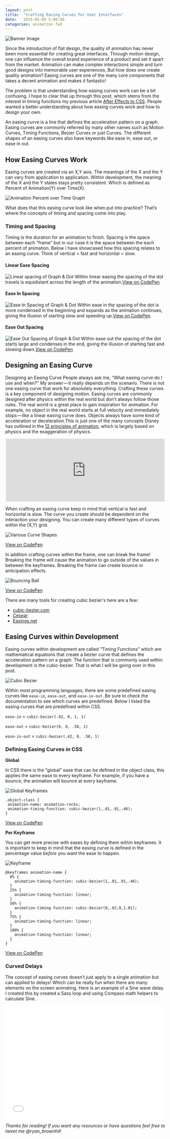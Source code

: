 ```yaml
---
layout: post
title:  "Crafting Easing Curves for User Interfaces"
date:   2015-05-09 5:00:00
categories: animation fed
---
```

![Banner Image](http://ryanbrownhill.github.io/images/posts/easing-curves/banner-09.png)



Since the introduction of flat design, the quality of animation has never been more essential for creating great interfaces. Through motion design, one can influence the overall brand experience of a product and set it apart from the market. Animation can make complex interactions simple and turn good designs into memorable user experiences. But how does one create quality animation? Easing curves are one of the many core components that takes a decent animation and makes it fantastic! 

The problem is that understanding how easing curves work can be a bit confusing. I hope to clear that up through this post, which stems from the interest in timing functions my previous article [After Effects to CSS](https://medium.com/@ryan_brownhill/after-effects-to-css-79225c1d767e). People wanted a better understanding about how easing curves work and how to design your own.

An easing curve is a line that defines the acceleration pattern on a graph. Easing curves are commonly referred by many other names such as Motion Curves, Timing Functions, Bezier Curves or just Curves. The different shapes of an easing curves also have keywords like ease in, ease out, or ease in out.

## How Easing Curves Work

Easing curves are created via an X,Y axis. The meanings of the X and the Y can vary from application to application. Within development, the meaning of the X and the Y states stays pretty consistent. Which is defined as Percent of Animation(Y) over Time(X).

![Animation Percent over Time Graph](http://ryanbrownhill.github.io/images/posts/easing-curves/curve--linear.png)

What does that this easing curve look like when put into practice? That’s where the concepts of timing and spacing come into play.

### Timing and Spacing

Timing is the duration for an animation to finish. Spacing is the space between each “frame” but in our case it is the space between the each percent of animation. Below I have showcased how this spacing relates to an easing curve. Think of vertical = fast and horizontal = slow.

#### Linear Ease Spacing

![Linear spacing of Graph & Dot](http://ryanbrownhill.github.io/images/posts/easing-curves/spacing--linear.gif) 
Within linear easing the spacing of the dot travels is equidistant across the length of the animation.[View on CodePen](http://codepen.io/ryanbrownhill/pen/EjVdeY)

#### Ease In Spacing

![Ease In Spacing of Graph & Dot](http://ryanbrownhill.github.io/images/posts/easing-curves/spacing--easein.gif)
Within ease in the spacing of the dot is more condensed in the beginning and expands as the animation continues, giving the illusion of starting slow and speeding up.[View on CodePen](http://codepen.io/ryanbrownhill/pen/VLvEre)

#### Ease Out Spacing

![Ease Out Spacing of Graph & Dot](http://ryanbrownhill.github.io/images/posts/easing-curves/spacing--easeout.gif) 
Within ease out the spacing of the dot starts large and condenses in the end, giving the illusion of starting fast and slowing down.[View on CodePen](http://codepen.io/ryanbrownhill/pen/MwaPBZ)

## Designing an Easing Curve

Designing an Easing Curve People always ask me, “What easing curve do I use and when?” My answer — it really depends on the scenario. There is not one easing curve that work for absolutely everything. Crafting these curves is a key component of designing motion. Easing curves are commonly designed after physics within the real world but don’t always follow those rules. The real world is a great place to gain inspiration for animation. For example, no object in the real world starts at full velocity and immediately stops — like a linear easing curve does. Objects always have some kind of acceleration or deceleration.This is just one of the many concepts Disney has outlined in the [12 principles of animation](https://vimeo.com/93206523), which is largely based on physics and the exaggeration of physics.

<center>
<iframe src="https://player.vimeo.com/video/93206523" width="500" height="198" frameborder="0" webkitallowfullscreen mozallowfullscreen allowfullscreen></iframe></center>


When crafting an easing curve keep in mind that vertical is fast and horizontal is slow. The curve you create should be dependent on the interaction your designing. You can create many different types of curves within the (X,Y) grid.

![Various Curve Shapes](http://ryanbrownhill.github.io/images/posts/easing-curves/curves--var.gif)

[View on CodePen](http://codepen.io/ryanbrownhill/pen/mJeQyq?editors=110)

In addition crafting curves within the frame, one can break the frame! Breaking the frame will cause the animation to go outside of the values in between the keyframes. Breaking the frame can create bounce or anticipation effects.

![Bouncing Ball](http://ryanbrownhill.github.io/images/posts/easing-curves/curve--bounce.gif)

[View on CodePen](http://codepen.io/ryanbrownhill/pen/zGrNwv?editors=110)

There are many tools for creating cubic bezier's here are a few:

- [cubic-bezier.com](cubic-bezier.com)
- [Cesear](http://matthewlein.com/ceaser/)
- [Easings.net](http://easings.net/)



## Easing Curves within Development

Easing curves within development are called “Timing Functions” which are mathematical equations that create a bezier curve that defines the acceleration pattern on a graph. The function that is commonly used within development is the cubic-bezier. That is what I will be going over in this post.

![Cubic Bezier](http://ryanbrownhill.github.io/images/posts/easing-curves/cubicbezier-06.png)

Within most programming languages, there are some predefined easing curves like `ease-in`, `ease-out`, and `ease-in-out`. Be sure to check the documentation to see which curves are predefined. Below I listed the easing curves that are predefined within CSS.

`ease-in` = `cubic-bezier(.42, 0, 1, 1)`

`ease-out` = `cubic-bezier(0, 0, .58, 1)`

`ease-in-out` = `cubic-bezier(.42, 0, .58, 1)`


### Defining Easing Curves in CSS

**Global**

In CSS there is the “global” ease that can be defined in the object class, this applies the same ease to every keyframe. For example, if you have a bounce, the animation will bounce at every keyframe.

![Global Keyframes](http://ryanbrownhill.github.io/images/posts/easing-curves/timingfunction--global.gif)

    .object-class {
     animation-name: animation-rocks;
     animation-timing-function: cubic-bezier(1,.01,.91,.46);
    }

[View on CodePen](http://codepen.io/ryanbrownhill/pen/JdYmqG)


**Per Keyframe**

You can get more precise with eases by defining them within keyframes. It is important to keep in mind that the easing curve is defined in the percentage value *before* you want the ease to happen.

![Keyframe](http://ryanbrownhill.github.io/images/posts/easing-curves/timingfunction--keyframe.gif)

    @keyframes animation-name {
      0% {
        animation-timing-function: cubic-bezier(1,.01,.91,.46);
      }
      25% {
        animation-timing-function: linear;
      }
      50% {
        animation-timing-function: cubic-bezier(0,.02,0,1.01);
      }
      75% {
        animation-timing-function: linear;
      }
      100% {
        animation-timing-function: linear;
      }
    }

[View on CodePen](http://codepen.io/ryanbrownhill/pen/JdYejX)


### Curved Delays

The concept of easing curves doesn’t just apply to a single animation but can applied to delays! Which can be really fun when there are many elements on the screen animating. Here is an example of a Sine wave delay. I created this by created a Sass loop and using Compass math helpers to calculate Sine.


<iframe height='355' scrolling='no' src='//codepen.io/ryanbrownhill/embed/NqGxgr/?height=355&theme-id=14830' frameborder='no' allowtransparency='true' allowfullscreen='true' style='width: 100%;'>See the Pen <a href='http://codepen.io/ryanbrownhill/pen/NqGxgr/'>Sine Delay Loop</a> by Ryan Brownhill (<a href='http://codepen.io/ryanbrownhill'>@ryanbrownhill</a>) on <a href='http://codepen.io'>CodePen</a>.
</iframe>



*Thanks for reading! If you want any resources or have questions feel free to tweet me @ryan_brownhill*
